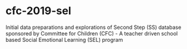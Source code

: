 # cfc-2019-sel
Initial data preparations and explorations of Second Step (SS) database sponsored by Committee for Children (CFC) - A teacher driven school based Social Emotional Learning (SEL) program 
